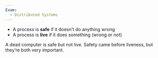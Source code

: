 ```yaml
---
Exam:
  - Distributed Systems
---
```

- A process is **safe** if it doesn’t do anything wrong
- A process is **live** if it does something (wrong or not)

A dead computer is safe but not live. Safety came before liveness, but they’re both very important.